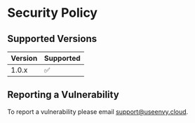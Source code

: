 # Security Policy

## Supported Versions

| Version | Supported          |
| ------- | ------------------ |
| 1.0.x   | :white_check_mark: |

## Reporting a Vulnerability

To report a vulnerability please email <a href="mailto:support@useenvy.cloud">support@useenvy.cloud</a>.
